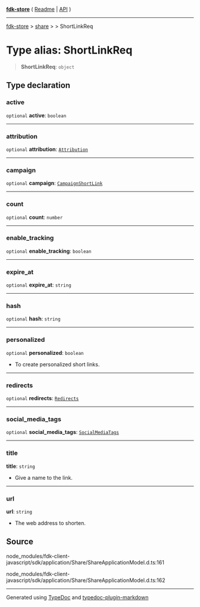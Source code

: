 [**fdk-store**](../../../README.md) ( [Readme](../../../README.md) \| [API](../../../API.md) )

---

[fdk-store](../../../API.md) > [share](../../README.md) > [<internal>](../README.md) > ShortLinkReq

# Type alias: ShortLinkReq

> **ShortLinkReq**: `object`

## Type declaration

### active

`optional` **active**: `boolean`

---

### attribution

`optional` **attribution**: [`Attribution`](type-alias.Attribution.md)

---

### campaign

`optional` **campaign**: [`CampaignShortLink`](type-alias.CampaignShortLink.md)

---

### count

`optional` **count**: `number`

---

### enable_tracking

`optional` **enable_tracking**: `boolean`

---

### expire_at

`optional` **expire_at**: `string`

---

### hash

`optional` **hash**: `string`

---

### personalized

`optional` **personalized**: `boolean`

- To create personalized short links.

---

### redirects

`optional` **redirects**: [`Redirects`](type-alias.Redirects.md)

---

### social_media_tags

`optional` **social_media_tags**: [`SocialMediaTags`](type-alias.SocialMediaTags.md)

---

### title

**title**: `string`

- Give a name to the link.

---

### url

**url**: `string`

- The web address to shorten.

## Source

node_modules/fdk-client-javascript/sdk/application/Share/ShareApplicationModel.d.ts:161

node_modules/fdk-client-javascript/sdk/application/Share/ShareApplicationModel.d.ts:162

---

Generated using [TypeDoc](https://typedoc.org/) and [typedoc-plugin-markdown](https://www.npmjs.com/package/typedoc-plugin-markdown)
